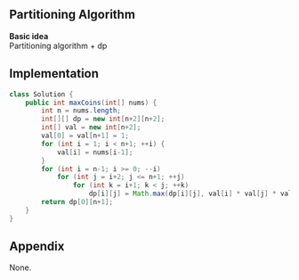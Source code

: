 **Partitioning Algorithm**  
---
**Basic idea**  
Partitioning algorithm + dp  

Implementation
---
```java
class Solution {
    public int maxCoins(int[] nums) {
        int n = nums.length;
        int[][] dp = new int[n+2][n+2];
        int[] val = new int[n+2];
        val[0] = val[n+1] = 1;
        for (int i = 1; i < n+1; ++i) {
            val[i] = nums[i-1];
        }
        for (int i = n-1; i >= 0; --i)
            for (int j = i+2; j <= n+1; ++j)
                for (int k = i+1; k < j; ++k)
                    dp[i][j] = Math.max(dp[i][j], val[i] * val[j] * val[k] + dp[i][k] + dp[k][j]);
        return dp[0][n+1];
    }
}
```
**Appendix**
---
None.